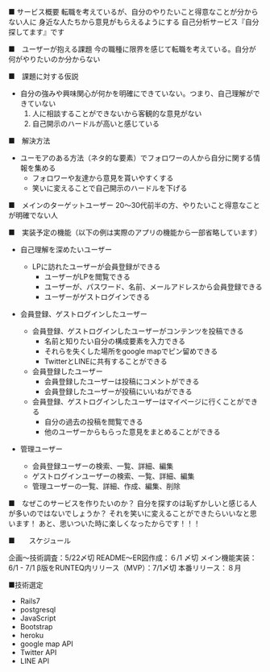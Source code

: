 ■ サービス概要
転職を考えているが、自分のやりたいこと得意なことが分からない人に
身近な人たちから意見がもらえるようにする
自己分析サービス『自分探してます』です

■　ユーザーが抱える課題
今の職種に限界を感じて転職を考えている。自分が何がやりたいのか分からない

■　課題に対する仮説
- 自分の強みや興味関心が何かを明確にできていない。つまり、自己理解ができていない
  1. 人に相談することができないから客観的な意見がない
  2. 自己開示のハードルが高いと感じている

■　解決方法
- ユーモアのある方法（ネタ的な要素）でフォロワーの人から自分に関する情報を集める
  - フォロワーや友達から意見を貰いやすくする
  - 笑いに変えることで自己開示のハードルを下げる

■　メインのターゲットユーザー
20〜30代前半の方、やりたいこと得意なことが明確でない人

■　実装予定の機能（以下の例は実際のアプリの機能から一部省略しています）
- 自己理解を深めたいユーザー
    - LPに訪れたユーザーが会員登録ができる
       - ユーザーがLPを閲覧できる
       - ユーザーが、パスワード、名前、メールアドレスから会員登録できる
       - ユーザーがゲストログインできる
- 会員登録、ゲストログインしたユーザー
    - 会員登録、ゲストログインしたユーザーがコンテンツを投稿できる
       - 名前と知りたい自分の構成要素を入力できる
       - それらを失くした場所をgoogle mapでピン留めできる
       - TwitterとLINEに共有することができる
    - 会員登録したユーザー
       - 会員登録したユーザーは投稿にコメントができる
       - 会員登録したユーザーが投稿にいいねができる
    - 会員登録、ゲストログインしたユーザーはマイページに行くことができる
       - 自分の過去の投稿を閲覧できる
       - 他のユーザーからもらった意見をまとめることができる

- 管理ユーザー
    - 会員登録ユーザーの検索、一覧、詳細、編集
    - ゲストログインユーザーの検索、一覧、詳細、編集
    - 管理ユーザーの一覧、詳細、作成、編集、削除

■　なぜこのサービスを作りたいのか？
自分を探すのは恥ずかしいと感じる人が多いのではないでしょうか？
それを笑いに変えることができたらいいなと思います！
あと、思いついた時に楽しくなったからです！！！

■　　スケジュール

企画〜技術調査：5/22〆切
README〜ER図作成：６/1 〆切
メイン機能実装：6/1 - 7/1
β版をRUNTEQ内リリース（MVP）：7/1〆切
本番リリース：８月

■技術選定
- Rails7
- postgresql
- JavaScript
- Bootstrap
- heroku
- google map API
- Twitter API
- LINE API
